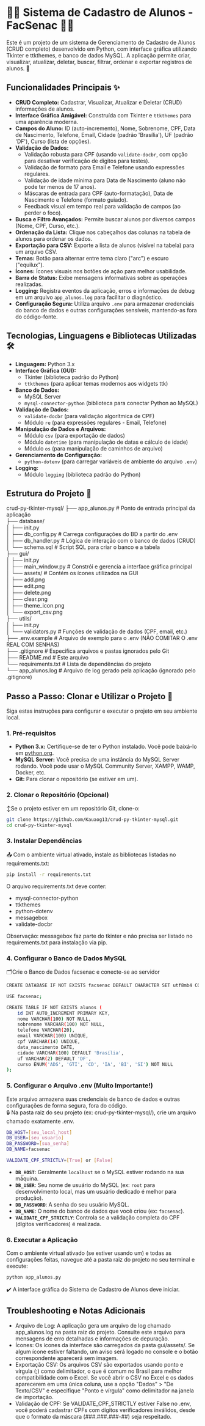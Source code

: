 # 🧑‍🎓 Sistema de Cadastro de Alunos - FacSenac 🧑‍🎓

Este é um projeto de um sistema de Gerenciamento de Cadastro de Alunos (CRUD completo) desenvolvido em Python, com interface gráfica utilizando Tkinter e ttkthemes, e banco de dados MySQL. A aplicação permite criar, visualizar, atualizar, deletar, buscar, filtrar, ordenar e exportar registros de alunos. 📝

## Funcionalidades Principais ✨

* **CRUD Completo:** Cadastrar, Visualizar, Atualizar e Deletar (CRUD) informações de alunos.
* **Interface Gráfica Amigável:** Construída com Tkinter e `ttkthemes` para uma aparência moderna.
* **Campos do Aluno:** ID (auto-incremento), Nome, Sobrenome, CPF, Data de Nascimento, Telefone, Email, Cidade (padrão 'Brasília'), UF (padrão 'DF'), Curso (lista de opções).
* **Validação de Dados:**
    * Validação robusta para CPF (usando `validate-docbr`, com opção para desativar verificação de dígitos para testes).
    * Validação de formato para Email e Telefone usando expressões regulares.
    * Validação de idade mínima para Data de Nascimento (aluno não pode ter menos de 17 anos).
    * Máscaras de entrada para CPF (auto-formatação), Data de Nascimento e Telefone (formato guiado).
    * Feedback visual em tempo real para validação de campos (ao perder o foco).
* **Busca e Filtro Avançados:** Permite buscar alunos por diversos campos (Nome, CPF, Curso, etc.).
* **Ordenação da Lista:** Clique nos cabeçalhos das colunas na tabela de alunos para ordenar os dados.
* **Exportação para CSV:** Exporte a lista de alunos (visível na tabela) para um arquivo CSV.
* **Temas:** Botão para alternar entre tema claro ("arc") e escuro ("equilux").
* **Ícones:** Ícones visuais nos botões de ação para melhor usabilidade.
* **Barra de Status:** Exibe mensagens informativas sobre as operações realizadas.
* **Logging:** Registra eventos da aplicação, erros e informações de debug em um arquivo `app_alunos.log` para facilitar o diagnóstico.
* **Configuração Segura:** Utiliza arquivo `.env` para armazenar credenciais do banco de dados e outras configurações sensíveis, mantendo-as fora do código-fonte.

## Tecnologias, Linguagens e Bibliotecas Utilizadas 🛠️

* **Linguagem:** Python 3.x
* **Interface Gráfica (GUI):**
    * Tkinter (biblioteca padrão do Python)
    * `ttkthemes` (para aplicar temas modernos aos widgets ttk)
* **Banco de Dados:**
    * MySQL Server
    * `mysql-connector-python` (biblioteca para conectar Python ao MySQL)
* **Validação de Dados:**
    * `validate-docbr` (para validação algorítmica de CPF)
    * Módulo `re` (para expressões regulares - Email, Telefone)
* **Manipulação de Dados e Arquivos:**
    * Módulo `csv` (para exportação de dados)
    * Módulo `datetime` (para manipulação de datas e cálculo de idade)
    * Módulo `os` (para manipulação de caminhos de arquivo)
* **Gerenciamento de Configuração:**
    * `python-dotenv` (para carregar variáveis de ambiente do arquivo `.env`)
* **Logging:**
    * Módulo `logging` (biblioteca padrão do Python)

## Estrutura do Projeto 📂

crud-py-tkinter-mysql/
├── app_alunos.py             # Ponto de entrada principal da aplicação  
├── database/  
│   ├── init.py  
│   ├── db_config.py          # Carrega configurações do BD a partir do .env  
│   ├── db_handler.py         # Lógica de interação com o banco de dados (CRUD)  
│   └── schema.sql            # Script SQL para criar o banco e a tabela  
├── gui/  
│   ├── init.py  
│   ├── main_window.py        # Constrói e gerencia a interface gráfica principal  
│   └── assets/               # Contém os ícones utilizados na GUI  
│       ├── add.png  
│       ├── edit.png  
│       ├── delete.png  
│       ├── clear.png  
│       ├── theme_icon.png  
│       └── export_csv.png  
├── utils/  
│   ├── init.py  
│   └── validators.py         # Funções de validação de dados (CPF, email, etc.)  
├── .env.example              # Arquivo de exemplo para o .env (NÃO COMITAR O .env REAL COM SENHAS)  
├── .gitignore                # Especifica arquivos e pastas ignorados pelo Git  
├── README.md                 # Este arquivo  
└── requirements.txt          # Lista de dependências do projeto  
└── app_alunos.log            # Arquivo de log gerado pela aplicação (ignorado pelo .gitignore)  

## Passo a Passo: Clonar e Utilizar o Projeto 🚀

Siga estas instruções para configurar e executar o projeto em seu ambiente local.

### 1. Pré-requisitos
* **Python 3.x:** Certifique-se de ter o Python instalado. Você pode baixá-lo em [python.org](https://www.python.org/downloads/).
* **MySQL Server:** Você precisa de uma instância do MySQL Server rodando. Você pode usar o MySQL Community Server, XAMPP, WAMP, Docker, etc.
* **Git:** Para clonar o repositório (se estiver em um).

### 2. Clonar o Repositório (Opcional)
↕️Se o projeto estiver em um repositório Git, clone-o:
```bash
git clone https://github.com/Kauaog13/crud-py-tkinter-mysql.git
cd crud-py-tkinter-mysql
```

### 3. Instalar Dependências
📤 Com o ambiente virtual ativado, instale as bibliotecas listadas no requirements.txt:

```Bash
pip install -r requirements.txt
```
O arquivo requirements.txt deve conter:

- mysql-connector-python  
- ttkthemes  
- python-dotenv  
- messagebox  
- validate-docbr
  
Observação: messagebox faz parte do tkinter e não precisa ser listado no requirements.txt para instalação via pip.

### 4. Configurar o Banco de Dados MySQL
🗂️Crie o Banco de Dados facsenac e conecte-se ao servidor
```Bash
CREATE DATABASE IF NOT EXISTS facsenac DEFAULT CHARACTER SET utf8mb4 COLLATE utf8mb4_unicode_ci;

USE facsenac;

CREATE TABLE IF NOT EXISTS alunos (
    id INT AUTO_INCREMENT PRIMARY KEY,
    nome VARCHAR(100) NOT NULL,
    sobrenome VARCHAR(100) NOT NULL,
    telefone VARCHAR(20),
    email VARCHAR(100) UNIQUE,
    cpf VARCHAR(14) UNIQUE,     
    data_nascimento DATE,        
    cidade VARCHAR(100) DEFAULT 'Brasília',
    uf VARCHAR(2) DEFAULT 'DF',
    curso ENUM('ADS', 'GTI', 'CD', 'IA', 'BI', 'SI') NOT NULL
);
```

### 5. Configurar o Arquivo .env (Muito Importante!)
Este arquivo armazena suas credenciais de banco de dados e outras configurações de forma segura, fora do código.  
🔒 Na pasta raiz do seu projeto (ex: crud-py-tkinter-mysql/), crie um arquivo chamado exatamente .env.
```Bash
DB_HOST=[seu_local_host]
DB_USER=[seu_usuario]
DB_PASSWORD=[sua_senha]
DB_NAME=facsenac

VALIDATE_CPF_STRICTLY=[True] or [False]
```
* **`DB_HOST`**: Geralmente `localhost` se o MySQL estiver rodando na sua máquina.
* **`DB_USER`**: Seu nome de usuário do MySQL (ex: `root` para desenvolvimento local, mas um usuário dedicado é melhor para produção).
* **`DB_PASSWORD`**: A senha do seu usuário MySQL.
* **`DB_NAME`**: O nome do banco de dados que você criou (ex: `facsenac`).
* **`VALIDATE_CPF_STRICTLY`**: Controla se a validação completa do CPF (dígitos verificadores) é realizada.

### 6. Executar a Aplicação
Com o ambiente virtual ativado (se estiver usando um) e todas as configurações feitas, navegue até a pasta raiz do projeto no seu terminal e execute:
```Bash
python app_alunos.py
```
✔️ A interface gráfica do Sistema de Cadastro de Alunos deve iniciar.

## Troubleshooting e Notas Adicionais

- Arquivo de Log: A aplicação gera um arquivo de log chamado app_alunos.log na pasta raiz do projeto. Consulte este arquivo para mensagens de erro detalhadas e informações de depuração.  
- Ícones: Os ícones da interface são carregados da pasta gui/assets/. Se algum ícone estiver faltando, um aviso será logado no console e o botão correspondente aparecerá sem imagem.  
- Exportação CSV: Os arquivos CSV são exportados usando ponto e vírgula (;) como delimitador, o que é comum no Brasil para melhor compatibilidade com o Excel. Se você abrir o CSV no Excel e os dados aparecerem em uma única coluna, use a opção "Dados" > "De Texto/CSV" e especifique "Ponto e vírgula" como delimitador na janela de importação.  
- Validação de CPF: Se VALIDATE_CPF_STRICTLY estiver False no .env, você poderá cadastrar CPFs com dígitos verificadores inválidos, desde que o formato da máscara (###.###.###-##) seja respeitado.  
